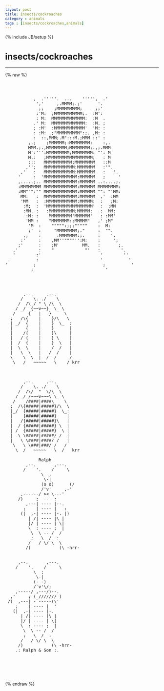 ```yaml
---
layout: post
title: insects/cockroaches
category : animals
tags : [insects/cockroaches,animals]
---
```

{% include JB/setup %}
# insects/cockroaches
---
{% raw %}
<pre>



           ,  .&#039;&#039;&#039;&#039;&#039;.  ...    &#039;&#039;&#039;&#039;&#039;,  .&#039;           
            &#039;,&#039;     ,.MMMM;.;&#039;      &#039;.             
             ;;    ;MMMMMMMMM;     ;;&#039;             
            :&#039;M:  ;MMMMMMMMMMM;.  :M&#039;:             
            : M:  MMMMMMMMMMMMM:  :M  .           
           .&#039; M:  MMMMMMMMMMMMM:  :M. ;           
           ; :M&#039;  :MMMMMMMMMMMM&#039;  &#039;M: :           
           : :M: .;&quot;MMMMMMMMM&quot;:;. ,M: :           
           :  ::,MMM;.M&quot;:::M.;MMM ::&#039; :           
         ,.;    ;MMMMMM;:MMMMMMMM:    :,.         
         MMM.;.,MMMMMMMM;MMMMMMMM;.,;.MMM         
         M&#039;:&#039;&#039;&#039;:MMMMMMMMM;MMMMMMMM: &quot;&#039;: M         
         M.:   ;MMMMMMMMMMMMMMMMMM;   : M         
         :::   MMMMMMMMMMM;MMMMMMMM   ::M         
        ,&#039;&#039;;   MMMMMMMMMMMM:MMMMMMM   :&#039;&quot;.         
      ,&#039;   :   MMMMMMMMMMMM:MMMMMMM   :   &#039;.       
     &#039;     :  &#039;MMMMMMMMMMMMM:MMMMMM   ;     &#039;     
     ,.....;.. MMMMMMMMMMMMM:MMMMMM ..:....;.     
     :MMMMMMMM MMMMMMMMMMMMM:MMMMMM MMMMMMMM:     
     :MM&quot;&quot;&quot;:&quot;&quot; MMMMMMMMMMMMM:MMMMMM &quot;&quot;: &quot;&#039;MM:     
      MM:   :  MMMMMMMMMMMMM:MMMMMM  ,&#039;  :MM       
      &#039;MM   :  :MMMMMMMMMMMM:MMMMM:  :   ;M:       
       :M;  :  &#039;MMMMMMMMMMMMMMMMMM&#039;  :  ;MM       
       :MM. :   :MMMMMMMMMM;MMMMM:   :  MM:       
        :M: :    MMMMMMMMM&#039;MMMMMM&#039;   : :MM&#039;       
        &#039;MM :    &quot;MMMMMMM:;MMMMM&quot;   ,&#039; ;M&quot;         
         &#039;M  :    &quot;&quot;&quot;&quot;&quot;:;;;&quot;&quot;&quot;&quot;&quot;    :  M:         
         ;&#039;  :     &quot;MMMMMMMM;.&quot;     :  &quot;&quot;.         
       ,;    :      :MMMMMMM:;.     :    &#039;.       
      :&#039;     :    ,MM&#039;&#039;&quot;&quot;&quot;&quot;&#039;&#039;:M:    :     &#039;;       
     ;&#039;      :    ;M&#039;         MM.   :       ;.     
   ,&#039;        :    &quot;            &quot;&#039;   :        &#039;.   
   &#039;        :&#039;                       &#039;        &#039;&#039;   
 .          :                        &#039;          &#039; 
&#039;          ;                          ;          &#039; 
          ;                            &#039; 




       ,--.     .--. 
      /    \. ./    \ 
     /  /\ / &quot; \ /\  \ 
    / _/  {~~v~~}  \_ \ 
   /     {   |   }     \ 
  ;   /\{    |    }/\   \ 
  | _/  {    |    }  \_  : 
  |     {    |    }      | 
  |    /{    |    }\     | 
  |   / {    |    } \    | 
  |  /  {    |    }  \   | 
  |  \  \    |    /  /   | 
  |   \  \   |   /  /    | 
  \    \  \  |  /  /     / 
   \   /   ~~~~~   \    / krr 



       ,--.     .--. 
      /    \. ./    \ 
     /  /\/  &quot;  \/\  \ 
    / _/ /~~~v~~~\ \_ \ 
   /    /####|####\    \ 
  ;  /\{#####|#####}/\  \ 
  |_/  {#####|#####}  \_: 
  |    {#####|#####}    | 
  |   /{#####|#####}\   | 
  |  / {#####|#####} \  | 
  | /  {#####|#####}  \ | 
  |  \ \#####|#####/ /  | 
  |   \ \####|####/ /   | 
   \   \ \###|###/ /   / 
    \  /   ~~~~~   \  /   krr

             Ralph 
        ,--.       ,---. 
       /    &#039;.    /     \ 
              \  ; 
               \-| 
              (o o)      (/ 
              /&#039;v&#039;     ,-&#039; 
      ,------/ &gt;&lt; \---&#039; 
     /)     ;  --  : 
        ,---| ---- |--. 
       ;    | ---- |   : 
      (|  ,-| ---- |-. |) 
         | /| ---- |\ | 
         |/ | ---- | \| 
         \  : ---- ;  | 
          \  \ -- /  / 
          ;   \  /  : 
         /   / \/ \  \ 
        /)           (\ -hrr- 


     ,--.       ,---. 
    /    &#039;.    /     \ 
           \  ; 
            \-| 
           (- -) 
           /`v&#039;\/; 
    ,-----/ ,---/)--. 
  ,&#039;     ; ( /////// ) 
 /)  ,---| -`-----(\&#039; 
    ;    | ---- |  &#039; 
   (|  ,-| ---- |-. 
      | /| ---- |\ | 
      |/ | ---- | \| 
      \  : ---- ;  | 
       \  \ -- /  / 
       ;   \  /  : 
      /   / \/ \  \ 
     /)           (\ -hrr- 
    .: Ralph &amp; Son :. 
 



 </pre>
{% endraw %}
